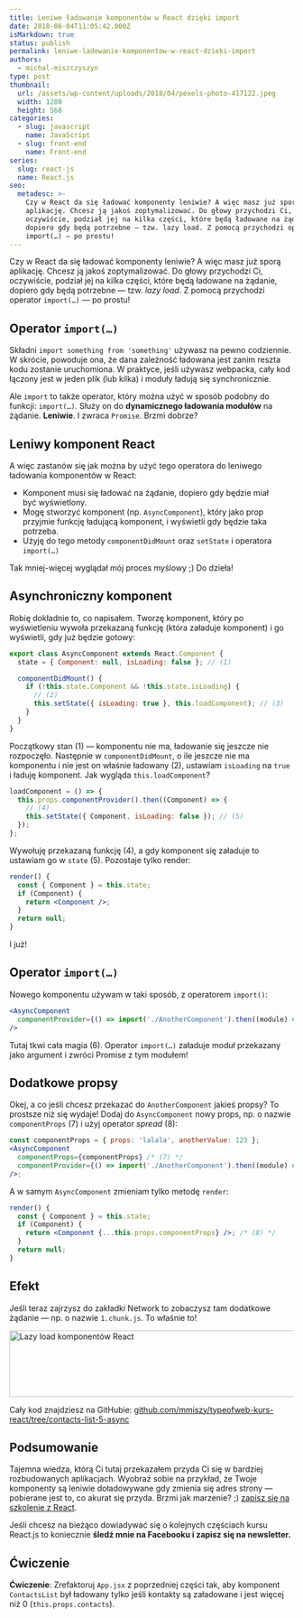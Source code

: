 ```yaml
---
title: Leniwe ładowanie komponentów w React dzięki import
date: 2018-06-04T11:05:42.000Z
isMarkdown: true
status: publish
permalink: leniwe-ladowanie-komponentow-w-react-dzieki-import
authors:
  - michal-miszczyszyn
type: post
thumbnail:
  url: /assets/wp-content/uploads/2018/04/pexels-photo-417122.jpeg
  width: 1280
  height: 568
categories:
  - slug: javascript
    name: JavaScript
  - slug: front-end
    name: Front-end
series:
  slug: react-js
  name: React.js
seo:
  metadesc: >-
    Czy w React da się ładować komponenty leniwie? A więc masz już sporą
    aplikację. Chcesz ją jakoś zoptymalizować. Do głowy przychodzi Ci,
    oczywiście, podział jej na kilka części, które będą ładowane na żądanie,
    dopiero gdy będą potrzebne — tzw. lazy load. Z pomocą przychodzi operator
    import(…) — po prostu!
---
```


Czy w React da się ładować komponenty leniwie? A więc masz już sporą aplikację. Chcesz ją jakoś zoptymalizować. Do głowy przychodzi Ci, oczywiście, podział jej na kilka części, które będą ładowane na żądanie, dopiero gdy będą potrzebne — tzw. _lazy load_. Z pomocą przychodzi operator `import(…)` — po prostu!

## Operator `import(…)`

Składni `import something from 'something'` używasz na pewno codziennie. W skrócie, powoduje ona, że dana zależność ładowana jest zanim reszta kodu zostanie uruchomiona. W praktyce, jeśli używasz webpacka, cały kod łączony jest w jeden plik (lub kilka) i moduły ładują się synchronicznie.

Ale `import` to także operator, który można użyć w sposób podobny do funkcji: `import(…)`. Służy on do **dynamicznego ładowania modułów** na żądanie. **Leniwie**. I zwraca `Promise`. Brzmi dobrze?

## Leniwy komponent React

A więc zastanów się jak można by użyć tego operatora do leniwego ładowania komponentów w React:

- Komponent musi się ładować na żądanie, dopiero gdy będzie miał być wyświetlony.
- Mogę stworzyć komponent (np. `AsyncComponent`), który jako prop przyjmie funkcję ładującą komponent, i wyświetli gdy będzie taka potrzeba.
- Użyję do tego metody `componentDidMount` oraz `setState` i operatora `import(…)`

Tak mniej-więcej wyglądał mój proces myślowy ;) Do dzieła!

## Asynchroniczny komponent

Robię dokładnie to, co napisałem. Tworzę komponent, który po wyświetleniu wywoła przekazaną funkcję (która załaduje komponent) i go wyświetli, gdy już będzie gotowy:

```jsx
export class AsyncComponent extends React.Component {
  state = { Component: null, isLoading: false }; // (1)

  componentDidMount() {
    if (!this.state.Component && !this.state.isLoading) {
      // (2)
      this.setState({ isLoading: true }, this.loadComponent); // (3)
    }
  }
}
```

Początkowy stan (1) — komponentu nie ma, ładowanie się jeszcze nie rozpoczęło. Następnie w `componentDidMount`, o ile jeszcze nie ma komponentu i nie jest on właśnie ładowany (2), ustawiam `isLoading` na `true` i ładuję komponent. Jak wygląda `this.loadComponent`?

```jsx
loadComponent = () => {
  this.props.componentProvider().then((Component) => {
    // (4)
    this.setState({ Component, isLoading: false }); // (5)
  });
};
```

Wywołuję przekazaną funkcję (4), a gdy komponent się załaduje to ustawiam go w `state` (5). Pozostaje tylko render:

```jsx
render() {
  const { Component } = this.state;
  if (Component) {
    return <Component />;
  }
  return null;
}
```

I już!

## Operator `import(…)`

Nowego komponentu używam w taki sposób, z operatorem `import()`:

```jsx
<AsyncComponent
  componentProvider={() => import('./AnotherComponent').then((module) => module.AnotherComponent) /* (6) */}
/>
```

Tutaj tkwi cała magia (6). Operator `import(…)` załaduje moduł przekazany jako argument i zwróci Promise z tym modułem!

## Dodatkowe propsy

Okej, a co jeśli chcesz przekazać do `AnotherComponent` jakieś propsy? To prostsze niż się wydaje! Dodaj do `AsyncComponent` nowy props, np. o nazwie `componentProps` (7) i użyj operator _spread_ (8):

```jsx
const componentProps = { props: 'lalala', anotherValue: 123 };
<AsyncComponent
  componentProps={componentProps} /* (7) */
  componentProvider={() => import('./AnotherComponent').then((module) => module.AnotherComponent)}
/>;
```

A w samym `AsyncComponent` zmieniam tylko metodę `render`:

```jsx
render() {
  const { Component } = this.state;
  if (Component) {
    return <Component {...this.props.componentProps} />; /* (8) */
  }
  return null;
}
```

## Efekt

Jeśli teraz zajrzysz do zakładki Network to zobaczysz tam dodatkowe żądanie — np. o nazwie `1.chunk.js`. To właśnie to!

<a href="/assets/wp-content/uploads/2018/04/Screen-Shot-2018-04-23-at-8.46.42-PM.png"><img src="/assets/wp-content/uploads/2018/04/Screen-Shot-2018-04-23-at-8.46.42-PM.png" alt="Lazy load komponentów React" title="Leniwe ładowanie komponentu w React" width="832" height="118" class="aligncenter size-full wp-image-1465" /></a>

Cały kod znajdziesz na GitHubie: [github.com/mmiszy/typeofweb-kurs-react/tree/contacts-list-5-async](https://github.com/mmiszy/typeofweb-kurs-react/tree/contacts-list-5-async)

## Podsumowanie

Tajemna wiedza, którą Ci tutaj przekazałem przyda Ci się w bardziej rozbudowanych aplikacjach. Wyobraź sobie na przykład, że Twoje komponenty są leniwie doładowywane gdy zmienia się adres strony — pobierane jest to, co akurat się przyda. Brzmi jak marzenie? ;) <a href="https://szkolenia.typeofweb.com/" target="_blank">zapisz się na szkolenie z React</a>.

Jeśli chcesz na bieżąco dowiadywać się o kolejnych częściach kursu React.js to koniecznie <strong>śledź mnie na Facebooku i zapisz się na newsletter.</strong>
<NewsletterForm />
<FacebookPageWidget />

## Ćwiczenie

**Ćwiczenie**: Zrefaktoruj `App.jsx` z poprzedniej części tak, aby komponent `ContactsList` był ładowany tylko jeśli kontakty są załadowane i jest więcej niż 0 (`this.props.contacts`).
